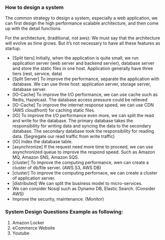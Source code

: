 ### How to design a system

The common strategy to design a system, especially a web application, we can first design the high performance scalable architecture, and then come up with the detail functions.

For the architecture, (traditional, not aws):
We must say that the architecture will evolve as time grows. But it’s not necessary to have all these features as startup.

- [Split tiers] Initially, when the application is quite small, we run application server (web server and backend servier), database server and store the static files in one host. Application generally have three tiers (rest, service, data)
- [Split Server] To improve the performance, separate the application with database. We can use three host: application server, storage server, database server.
- [IO-Cache] To improve the I/O performance, we can use cache such as Redis, Hazelcast. The database access pressure could be relieved 
- [IO-Cache] To improve the internet response speed, we can use CDN (AWS cloudfront) for caching static files.
- [IO] To improve the I/O performance even more, we can split the read and write for the database. The primary database takes the responsibility for writing data and syncing the data to the secondary database. The secondary database took the responsibility for reading data. (Segregate our read traffic from write traffic)
- [IO] Index the database table.
- [asynchronize] If the request need more time to proceed, we can use asynchronized queue to improve the respond speed. Such as Amazon MQ, Amazon SNS, Amazon SQS.
- [cluster] To improve the computing performance, wen can create a cluster of db/file server. (AWS S3, AWS DB)
- [cluster] To improve the computing perfornace, we can create a cluster of application server. 
- [distributed] We can split the business model to micro-services.
- We can consider Nosql such as Dynamo DB, Elastic Search. (Consider AWS)
- Improve the security, maintenance. (Monitor)

### System Design Questions Example as following:
1. Amazon Locker
2. eCommerce Website
3. Youtube
